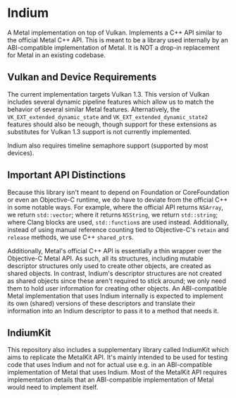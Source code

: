 # Indium
A Metal implementation on top of Vulkan. Implements a C++ API similar to the official Metal C++ API. This is meant to be a library used internally by
an ABI-compatible implementation of Metal. It is NOT a drop-in replacement
for Metal in an existing codebase.

## Vulkan and Device Requirements

The current implementation targets Vulkan 1.3. This version of Vulkan includes
several dynamic pipeline features which allow us to match the behavior of
several similar Metal features. Alternatively, the
`VK_EXT_extended_dynamic_state` and `VK_EXT_extended_dynamic_state2` features
should also be neough, though support for these extensions as substitutes for
Vulkan 1.3 support is not currently implemented.

Indium also requires timeline semaphore support (supported by most devices).

## Important API Distinctions

Because this library isn't meant to depend on Foundation or CoreFoundation or
even an Objective-C runtime, we do have to deviate from the official C++ in some
notable ways. For example, where the official API returns `NSArray`, we return
`std::vector`; where it returns `NSString`, we return `std::string`; where
Clang blocks are used, `std::function`s are used instead.
Additionally, instead of using manual reference counting tied to Objective-C's
`retain` and `release` methods, we use C++ `shared_ptr`s.

Additionally, Metal's official C++ API is essentially a thin wrapper over the
Objective-C Metal API. As such, all its structures, including mutable
descriptor structures only used to create other objects, are created as shared
objects. In contrast, Indium's descriptor structures are not created as shared
objects since these aren't required to stick around; we only need them to hold
user information for creating other objects. An ABI-compatible Metal
implementation that uses Indium internally is expected to implement its own
(shared) versions of these descriptors and translate their information into
an Indium descriptor to pass it to a method that needs it.

## IndiumKit

This repository also includes a supplementary library called IndiumKit which
aims to replicate the MetalKit API. It's mainly intended to be used for testing
code that uses Indium and not for actual use e.g. in an ABI-compatible
implementation of Metal that uses Indium. Most of the MetalKit API requires
implementation details that an ABI-compatible implementation of Metal would need
to implement itself.
